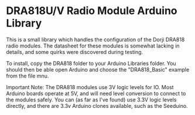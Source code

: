 DRA818U/V Radio Module Arduino Library
======
This is a small library which handles the configuration of the Dorji DRA818 radio modules. The datasheet for these modules is somewhat lacking in details, and some quirks were discovered during testing.

To install, copy the DRA818 folder to your Arduino Libraries folder. You should then be able open Arduino and choose the "DRA818_Basic" example from the file mnu. 

Important Note: The DRA818 modules use 3V logic levels for IO. Most Arduino boards operate at 5V, and will need level conversion to connect to the modules safely. 
You can (as far as I've found) use 3.3V logic levels directly, and there are 3.3v Arduino clones available, such as the Seeduino.

